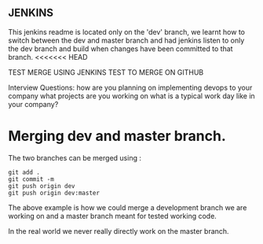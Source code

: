 ## JENKINS

This jenkins readme is located only on the 'dev' branch, we learnt how to switch between
the dev and master branch and had jenkins listen to only the dev branch and build when changes have
been committed to that branch.
<<<<<<< HEAD

TEST MERGE USING JENKINS TEST TO MERGE ON GITHUB

Interview Questions:
how are you planning on implementing devops to your company
what projects are you working on
what is a typical work day like in your company?

# Merging dev and master branch.
The two branches can be merged using :
````
git add .
git commit -m
git push origin dev
git push origin dev:master
````
The above example is how we could merge a development branch we are working on
and a master branch meant for tested working code.

In the real world we never really directly work on the master branch.
